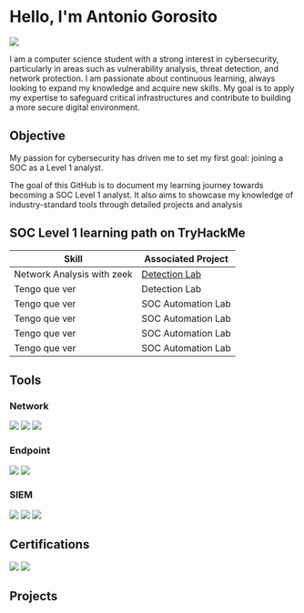 # Hello, I'm Antonio Gorosito
<a href="https://www.linkedin.com/in/antonio-gorosito-tost-7a4091258"><img src="https://img.shields.io/badge/-LinkedIn-0072b1?&style=for-the-badge&logo=linkedin&logoColor=white" /></a>

I am a computer science student with a strong interest in cybersecurity, particularly in areas such as vulnerability analysis, threat detection, and network protection. I am passionate about continuous learning, always looking to expand my knowledge and acquire new skills. My goal is to apply my expertise to safeguard critical infrastructures and contribute to building a more secure digital environment.
## Objective
My passion for cybersecurity has driven me to set my first goal: joining a SOC as a Level 1 analyst.

The goal of this GitHub is to document my learning journey towards becoming a SOC Level 1 analyst. It also aims to showcase my knowledge of industry-standard tools through detailed projects and analysis

## SOC Level 1 learning path on TryHackMe

| Skill                                         | Associated Project         |
|-----------------------------------------------|----------------------------|
|Network Analysis with zeek  | <a href="https://github.com/AntonioGorosito/Netmork-Analysis-with-zeek/blob/main/README.md">Detection Lab</a>|
| Tengo que ver |Detection Lab</a>|
| Tengo que ver        | SOC Automation Lab|
|Tengo que ver  | SOC Automation Lab|
|Tengo que ver              | SOC Automation Lab|
| Tengo que ver | SOC Automation Lab|

## Tools

### Network
<div>
    <img src="https://img.shields.io/badge/-Wireshark-1679A7?&style=for-the-badge&logo=Wireshark&logoColor=white" />
    <img src="https://img.shields.io/badge/-Suricata-EF3B2D?&style=for-the-badge&logo=Suricata&logoColor=white" />
    <img src="https://img.shields.io/badge/-Zeek-777BB4?&style=for-the-badge&logo=Zeek&logoColor=white" />
</div>

### Endpoint
<div>
    <img src="https://img.shields.io/badge/-Microsoft_Defender_for_Endpoint-00A4EF?&style=for-the-badge&logo=Microsoft&logoColor=white" />
    <img src="https://img.shields.io/badge/-Velociraptor-4B275F?&style=for-the-badge&logo=Velociraptor&logoColor=white" />
</div>

### SIEM
<div>
    <img src="https://img.shields.io/badge/-Microsoft_Sentinel-0078D4?&style=for-the-badge&logo=Microsoft&logoColor=white" />
    <img src="https://img.shields.io/badge/-Splunk-000000?&style=for-the-badge&logo=Splunk&logoColor=white" />
    <img src="https://img.shields.io/badge/-Elastic-005571?&style=for-the-badge&logo=Elastic&logoColor=white" />
</div>

## Certifications

<div>
<a href="https://www.credly.com/badges/4e394fec-99ce-48b8-886a-3916a6ef6e41/linked_in_profile"><img src="https://img.shields.io/badge/-Google%20Cybersecurity%20Certificate-4285F4?style=for-the-badge&logo=Google&logoColor=white" /></a>
 <a href="https://coursera.org/share/6ef0ce50c09d085ed67594ab43405f50"><img src="https://img.shields.io/badge/-Infosec%20Cyber%20Threat%20Hunting-3A6E9B?style=for-the-badge&logo=Infosec&logoColor=white" /></a>   
</div>

## Projects

